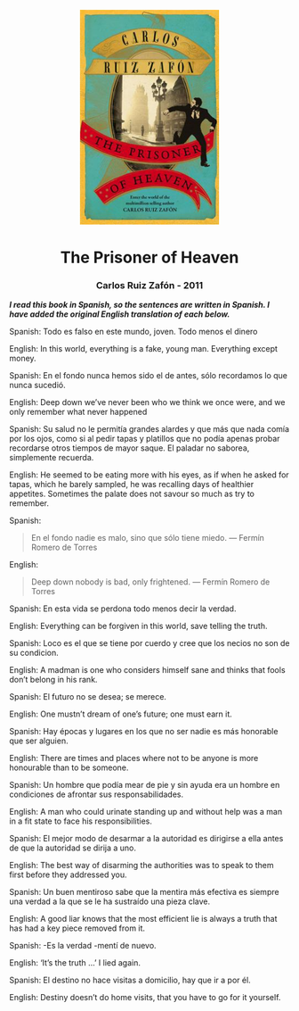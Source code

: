 <p align="center"><img alt="the-prisoner-of-heaven" src="./the-prisoner-of-heaven.png" width="250" /></p> 

<h1 align="center">The Prisoner of Heaven</h1>

<h3 align="center">Carlos Ruiz Zafón - 2011</h3> 

**_I read this book in Spanish, so the sentences are written in Spanish. I have added the original English translation of each below._**

Spanish: Todo es falso en este mundo, joven. Todo menos el dinero

English: In this world, everything is a fake, young man. Everything except money.

Spanish: En el fondo nunca hemos sido el de antes, sólo recordamos lo que nunca sucedió.

English: Deep down we’ve never been who we think we once were, and we only remember what never happened 

Spanish: Su salud no le permitía grandes alardes y que más que nada comía por los ojos, como si al pedir tapas y platillos que no podía apenas probar recordarse otros tiempos de mayor saque. El paladar no saborea, simplemente recuerda.

English: He seemed to be eating more with his eyes, as if when he asked for tapas, which he barely sampled, he was recalling days of healthier appetites. Sometimes the palate does not savour so much as try to remember. 

Spanish: 
> En el fondo nadie es malo, sino que sólo tiene miedo.
> — Fermín Romero de Torres

English: 
> Deep down nobody is bad, only frightened.
> — Fermín Romero de Torres

Spanish: En esta vida se perdona todo menos decir la verdad.

English: Everything can be forgiven in this world, save telling the truth.

Spanish: Loco es el que se tiene por cuerdo y cree que los necios no son de su condicion.

English: A madman is one who considers himself sane and thinks that fools don’t belong in his rank.

Spanish: El futuro no se desea; se merece.

English: One mustn’t dream of one’s future; one must earn it.

Spanish: Hay épocas y lugares en los que no ser nadie es más honorable que ser alguien.

English: There are times and places where not to be anyone is more honourable than to be someone.

Spanish: Un hombre que podía mear de pie y sin ayuda era un hombre en condiciones de afrontar sus responsabilidades.

English: A man who could urinate standing up and without help was a man in a fit state to face his responsibilities. 

Spanish: El mejor modo de desarmar a la autoridad es dirigirse a ella antes de que la autoridad se dirija a uno.

English: The best way of disarming the authorities was to speak to them first before they addressed you.

Spanish: Un buen mentiroso sabe que la mentira más efectiva es siempre una verdad a la que se le ha sustraído una pieza clave.

English: A good liar knows that the most efficient lie is always a truth that has had a key piece removed from it.

Spanish: -Es la verdad -mentí de nuevo.

English: ‘It’s the truth …’ I lied again.

Spanish: El destino no hace visitas a domicilio, hay que ir a por él.

English: Destiny doesn’t do home visits, that you have to go for it yourself.
